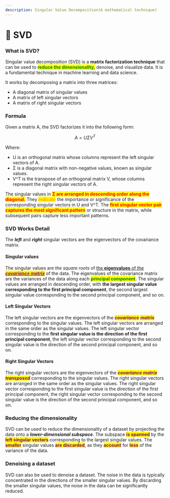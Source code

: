 ```yaml
---
description: Singular Value Decomposition(A mathematical technique)
---
```


# 📀 SVD

### What is SVD?

Singular value decomposition (SVD) is a **matrix factorization technique** that can be used to <mark style="color:green;">**reduce the dimensionality,**</mark>  denoise, and visualize data. It is a fundamental technique in machine learning and data science.

It works by decomposing a matrix into three matrices:&#x20;

* A diagonal matrix of singular values
* A matrix of left singular vectors
* A matrix of right singular vectors

### Formula

Given a matrix A, the SVD factorizes it into the following form:

$$
A=UΣV^T
$$

Where:

* U is an orthogonal matrix whose columns represent the left singular vectors of A.
* Σ is a diagonal matrix with non-negative values, known as singular values.
* V^T is the transpose of an orthogonal matrix V, whose columns represent the right singular vectors of A.

The singular values in <mark style="color:red;">**Σ are arranged in descending order along the diagonal.**</mark> They <mark style="color:orange;">**indicate**</mark> the importance or significance of the corresponding singular vectors in U and V^T. The <mark style="color:red;">**first singular vector pair captures the most significant pattern**</mark> or structure in the matrix, while subsequent pairs capture less important patterns.

### SVD Works Detail

&#x20;The _**left**_ and _**right**_ singular vectors are the eigenvectors of the covariance matrix.

#### Singular values

The singular values are _the square roots_ of [the **eigenvalues** of the _<mark style="color:purple;">**covariance matrix**</mark>_](eigenvalues-of-a-covariance-matrix/) of the data. The eigenvalues of the covariance matrix are the variances of the data along each <mark style="color:green;">**principal component**</mark>. The singular values are arranged in descending order, with **the largest singular value corresponding to the first principal component**, the second largest singular value corresponding to the second principal component, and so on.

#### Left Singular Vectors

The left singular vectors are the eigenvectors of the _<mark style="color:purple;">**covariance**</mark>_ _<mark style="color:purple;">**matrix**</mark>_ corresponding to the singular values. The left singular vectors are arranged in the same order as the singular values. The left singular vector corresponding to the **first singular value is the direction of the first principal component**, the left singular vector corresponding to the second singular value is the direction of the second principal component, and so on.

#### Right Singular Vectors

The right singular vectors are the eigenvectors of the _<mark style="color:purple;">**covariance matrix transposed**</mark>_ corresponding to the singular values. The right singular vectors are arranged in the same order as the singular values. The right singular vector corresponding to the first singular value is the direction of the first principal component, the right singular vector corresponding to the second singular value is the direction of the second principal component, and so on.



### Reducing the dimensionality

SVD can be used to reduce the dimensionality of a dataset by projecting the data onto a _**lower-dimensional subspace**_. The subspace <mark style="color:purple;">**is spanned**</mark> by the <mark style="color:purple;">**left singular vectors**</mark> corresponding to the largest singular values. The <mark style="color:purple;">**smaller**</mark> singular values <mark style="color:purple;">**are discarded**</mark>, as they <mark style="color:purple;">**account**</mark> for <mark style="color:purple;">**less**</mark> of the variance of the data.

### Denoising a dataset

SVD can also be used to denoise a dataset. The noise in the data is typically concentrated in the directions of the smaller singular values. By discarding the smaller singular values, the noise in the data can be significantly reduced.





